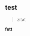 ## test

>zitat

**fett**

<html>
        <body>
          <script>
            console.log("Troll");
          </script>
        </body>
</html>  
